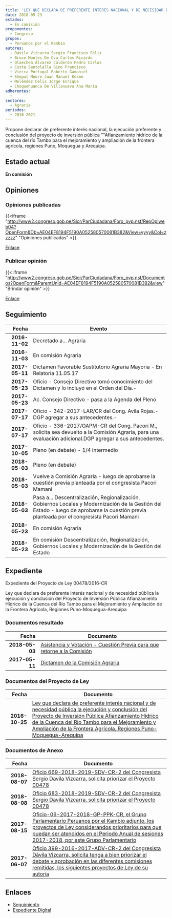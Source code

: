 ```yaml
---
title: 'LEY QUE DECLARA DE PREFERENTE INTERÉS NACIONAL Y DE NECESIDAD PÚBLICA LA EJECUCIÓN Y CONCLUSIÓN DEL PROYECTO DE INVERSIÓN PÚBLICA "AFIANZAMIENTO HÍDRICO DE LA CUENCA DEL RÍO TAMBO PARA EL MEJORAMIENTO Y AMPLIACIÓN DE LA FRONTERA AGRÍCOLA, REGIONES PUNO, MOQUEGUA-AREQUIPA'
date: 2018-05-23
estados: 
  - En comisión
proponentes: 
  - Congreso
grupos: 
  - Peruanos por el Kambio
autores: 
  - Dávila Vizcarra Sergio Francisco Félix
  - Bruce Montes De Oca Carlos Ricardo
  - Olaechea Álvarez Calderón Pedro Carlos
  - Costa Santolalla Gino Francisco
  - Vieira Portugal Roberto Gamaniel
  - Sheput Moore Juan Manuel Kosme
  - Meléndez Celis Jorge Enrique
  - Choquehuanca De Villanueva Ana María
adherentes: 
  - 
sectores: 
  - Agraria
periodos: 
  - 2016-2021
---
```


Propone declarar de preferente interés nacional, la ejecución preferente y conclusión del proyecto de inversión pública ""Afianzamiento hídrico de la cuenca del río Tambo para el mejoramiento y ampliación de la frontera agrícola, regiones Puno, Moquegua y Arequipa.


## Estado actual

**En comisión**

## Opiniones

### Opiniones publicadas

{{<iframe "http://www2.congreso.gob.pe/Sicr/ParCiudadana/Foro_pvp.nsf/RepOpiweb04?OpenForm&Db=AE04EF8194F5190A052580570081B382&View=yyyy&Col=zzzzz" "Opiniones publicadas" >}}

[Enlace](http://www2.congreso.gob.pe/Sicr/ParCiudadana/Foro_pvp.nsf/RepOpiweb04?OpenForm&Db=AE04EF8194F5190A052580570081B382&View=yyyy&Col=zzzzz)
### Publicar opinión

{{< iframe "http://www2.congreso.gob.pe/Sicr/ParCiudadana/Foro_pvp.nsf/Documentos?OpenForm&ParentUnid=AE04EF8194F5190A052580570081B382&view" "Brindar opinión" >}}

[Enlace](http://www2.congreso.gob.pe/Sicr/ParCiudadana/Foro_pvp.nsf/Documentos?OpenForm&ParentUnid=AE04EF8194F5190A052580570081B382&view)

## Seguimiento

| Fecha | Evento |
|------:|--------|
| **2016-11-02** | Decretado a... Agraria|
| **2016-11-03** | En comisión Agraria|
| **2017-05-11** | Dictamen Favorable Sustitutorio Agraria Mayoria - En Relatoría 11.05.17|
| **2017-05-23** | Oficio - Consejo Directivo tomó conocimiento del Dictamen y lo incluyó en el Orden del Día.-|
| **2017-05-23** | Ac. Consejo Directivo - pasa a la Agenda del Pleno|
| **2017-07-17** | Oficio - 342-2017-LAR/CR del Cong. Avila Rojas.-DGP agregar a sus antecedentes.-|
| **2017-07-17** | Oficio - 336-2017/OAPM-CR del Cong. Pacori M., solicita sea devuelto a la Comisión Agraria, para una evaluación adicional.DGP agregar a sus antecedentes.|
| **2017-10-05** | Pleno (en debate) - 1/4 intermedio|
| **2018-05-03** | Pleno (en debate)|
| **2018-05-03** | Vuelve a Comisión Agraria - luego de aprobarse la cuestión previa planteada por el congresista Pacori Mamani|
| **2018-05-03** | Pasa a... Descentralización, Regionalización, Gobiernos Locales y Modernización de la Gestión del Estado - luego de aprobarse la cuestión previa planteada por el congresista Pacori Mamani|
| **2018-05-23** | En comisión Agraria|
| **2018-05-23** | En comisión Descentralización, Regionalización, Gobiernos Locales y Modernización de la Gestión del Estado|


## Expediente

Expediente del Proyecto de Ley 00478/2016-CR

Ley que declara de preferente interés nacional y de necesidad pública la ejecución y conclusión del Proyecto de Inversión Pública Afianzamiento Hídrico de la Cuenca del Río Tambo para el Mejoramiento y Ampliación de la Frontera Agrícola, Regiones Puno-Moquegua-Arequipa


### Documentos resultado

| Fecha | Documento |
|------:|--------|
| **2018-05-03** | [Asistencia y Votación - Cuestión Previa para que retorne a la Comisión](http://www.leyes.congreso.gob.pe/Documentos/2016_2021/Asistencia_y_Votacion/Proyectos_de_Ley/AVCP0047820180503..pdf) |
| **2017-05-11** | [Dictamen de la Comisión Agraria](http://www.leyes.congreso.gob.pe/Documentos/2016_2021/Dictamenes/Proyectos_de_Ley/00478DC01MAY20170511..pdf) |

### Documentos del Proyecto de Ley

| Fecha | Documento |
|------:|--------|
| **2016-10-25** | [Ley que declara de preferente interés nacional y de necesidad pública la ejecución y conclusión del Proyecto de Inversión Pública Afianzamiento Hídrico de la Cuenca del Río Tambo para el Mejoramiento y Ampliación de la Frontera Agrícola, Regiones Puno-Moquegua-Arequipa](http://www.leyes.congreso.gob.pe/Documentos/2016_2021/Proyectos_de_Ley_y_de_Resoluciones_Legislativas/PL0047820161025.pdf) |

### Documentos de Anexo

| Fecha | Documento |
|------:|--------|
| **2018-08-07** | [Oficio 669-2018-2019-SDV-CR-2 del Congresista Sergio Davila Vizcarra, solicita priorizar el Proyecto 00478](http://www.leyes.congreso.gob.pe/Documentos/2016_2021/Oficios/Congresistas/OFICIO-669-2018-2019-SDV-CR-2.pdf) |
| **2018-08-08** | [Oficio 683-2018-2019-SDV-CR-2 del Congresista Sergio Davila Vizcarra, solicita priorizar el Proyecto 00478](http://www.leyes.congreso.gob.pe/Documentos/2016_2021/Oficios/Congresistas/OFICIO-683-2018-2019-SDV-CR-2.pdf) |
| **2017-08-15** | [Oficio-06-2017-2018-GP-PPK-CR, el Grupo Parlamentario Peruanos por el Kambio adjunto, los proyectos de Ley considerandos prioritarios para que puedan ser atendidos en el Periodo Anual de sesiones 2017-2018, por este Grupo Parlamentario](http://www.leyes.congreso.gob.pe/Documentos/2016_2021/Oficios/Grupos_Parlamentarios/OFICIO-06-2017-2018-GP-PPK-CR.pdf) |
| **2017-06-07** | [Oficio 399-2016-2017-ADV-CR-2 del Congresista Dávila Vizcarra, solicita tenga a bien priorizar el debate y aprobación en las diferentes comisiones remitidas, los siguientes proyectos de Ley de su autoría](http://www.leyes.congreso.gob.pe/Documentos/2016_2021/Oficios/Congresistas/OFICIO-399-2016-2017-ADV-CR-2.pdf) |

## Enlaces 

- [Seguimiento](http://www2.congreso.gob.pe/Sicr/TraDocEstProc/CLProLey2016.nsf/f7fff46988ca05b1052578e100829cc7/b0da5db4dd9fe8c0052580580052635d?OpenDocument)
- [Expediente Digital](http://www2.congreso.gob.pehttp://www2.congreso.gob.pe/Sicr/TraDocEstProc/CLProLey2016.nsf/f7fff46988ca05b1052578e100829cc7/b0da5db4dd9fe8c0052580580052635d?OpenDocument&Click=05257FB7005EB655.eb71d0cf91d8294e05256cdf006b5706/$Body/0.1C6C)
